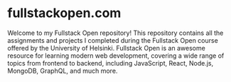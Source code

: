 # fullstackopen.com

Welcome to my Fullstack Open repository! This repository contains all the assignments and projects I completed during the Fullstack Open course offered by the University of Helsinki. Fullstack Open is an awesome resource for learning modern web development, covering a wide range of topics from frontend to backend, including JavaScript, React, Node.js, MongoDB, GraphQL, and much more.
